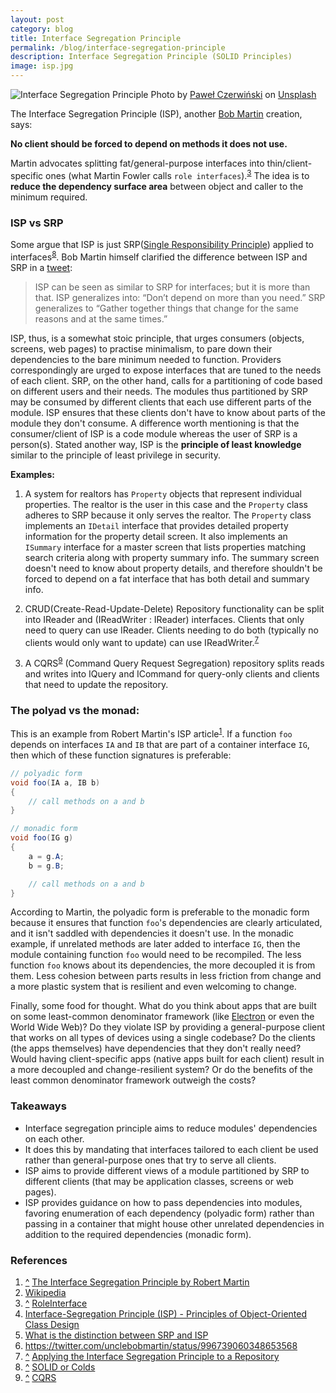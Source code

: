 ```yaml
---
layout: post
category: blog
title: Interface Segregation Principle
permalink: /blog/interface-segregation-principle
description: Interface Segregation Principle (SOLID Principles)
image: isp.jpg
---
```


![Interface Segregation Principle](../../../img/isp.jpg)
<span class="credit">Photo by <a href="https://unsplash.com/@pawel_czerwinski?utm_source=unsplash&utm_medium=referral&utm_content=creditCopyText">Paweł Czerwiński</a> on <a href="https://unsplash.com/s/photos/waste-management?utm_source=unsplash&utm_medium=referral&utm_content=creditCopyText">Unsplash</a></span>

The Interface Segregation Principle (ISP), another [Bob Martin](https://en.wikipedia.org/wiki/Robert_C._Martin) creation, says:

**No client should be forced to depend on methods it does not use.**

Martin advocates splitting fat/general-purpose interfaces into thin/client-specific ones (what Martin Fowler calls `role interfaces`).<sup>[3](https://martinfowler.com/bliki/RoleInterface.html)</sup> The idea is to **reduce the dependency surface area** between object and caller to the minimum required. 

### ISP vs SRP
Some argue that ISP is just SRP([Single Responsibility Principle](/blog/single-responsibility-principle)) applied to interfaces<sup id="cite8">[8](https://blog.ploeh.dk/2009/09/29/SOLIDorCOLDS/)</sup>. 
Bob Martin himself clarified the difference between ISP and SRP in a [tweet](https://twitter.com/unclebobmartin/status/996739060348653568):
> ISP can be seen as similar to SRP for interfaces; but it is more than that. ISP generalizes into: “Don’t depend on more than you need.” SRP generalizes to “Gather together things that change for the same reasons and at the same times.”

ISP, thus, is a somewhat stoic principle, that urges consumers (objects, screens, web pages) to practise minimalism, to pare down their dependencies to the bare minimum needed to function. Providers correspondingly are urged to expose interfaces that are tuned to the needs of each client. SRP, on the other hand, calls for a partitioning of code based on different users and their needs. The modules thus partitioned by SRP may be consumed by different clients that each use different parts of the module. ISP ensures that these clients don't have to know about parts of the module they don't consume. A difference worth mentioning is that the consumer/client of ISP is a code module whereas the user of SRP is a person(s). Stated another way, ISP is the **principle of least knowledge** similar to the principle of least privilege in security.
	
**Examples:**

1. A system for realtors has `Property` objects that represent individual properties. The realtor is the user in this case and the `Property` class adheres to SRP because it only serves the realtor. The `Property` class implements an `IDetail` interface that provides detailed property information for the property detail screen. It also implements an `ISummary` interface for a master screen that lists properties matching search criteria along with property summary info. The summary screen doesn't need to know about property details, and therefore shouldn't be forced to depend on a fat interface that has both detail and summary info. 

2. CRUD(Create-Read-Update-Delete) Repository functionality can be split into IReader and (IReadWriter : IReader) interfaces. Clients that only need to query can use IReader. Clients needing to do both (typically no clients would only want to update) can use IReadWriter.<sup id="cite7">[7](https://jeremybytes.blogspot.com/2013/09/applying-interface-segregation.html)</sup>

3. A CQRS<sup id="cite9">[9](https://martinfowler.com/bliki/CQRS.html)</sup> (Command Query Request Segregation) repository splits reads and writes into IQuery and ICommand for query-only clients and clients that need to update the repository. 

### The polyad vs the monad:

This is an example from Robert Martin's ISP article<sup>[1](https://drive.google.com/file/d/0BwhCYaYDn8EgOTViYjJhYzMtMzYxMC00MzFjLWJjMzYtOGJiMDc5N2JkYmJi/view)</sup>. 
If a function `foo` depends on interfaces `IA` and `IB` that are part of a container interface `IG`, then which of these function signatures is preferable:

```csharp
// polyadic form
void foo(IA a, IB b) 
{
    // call methods on a and b	
}

// monadic form
void foo(IG g) 
{
    a = g.A;
    b = g.B;

    // call methods on a and b
}
```

According to Martin, the polyadic form is preferable to the monadic form because it ensures that function `foo`'s dependencies are clearly articulated, and it isn't saddled with dependencies it doesn't use. In the monadic example, if unrelated methods are later added to interface `IG`, then the module containing function `foo` would need to be recompiled. The less function `foo` knows about its dependencies, the more decoupled it is from them. Less cohesion between parts results in less friction from change and a more plastic system that is resilient and even welcoming to change.

Finally, some food for thought. What do you think about apps that are built on some least-common denominator framework (like [Electron](https://www.electronjs.org/) or even the World Wide Web)? Do they violate ISP by providing a general-purpose client that works on all types of devices using a single codebase? Do the clients (the apps themselves) have dependencies that they don't really need? Would having client-specific apps (native apps built for each client) result in a more decoupled and change-resilient system? Or do the benefits of the least common denominator framework outweigh the costs?

### Takeaways
- Interface segregation principle aims to reduce modules' dependencies on each other.
- It does this by mandating that interfaces tailored to each client be used rather than general-purpose ones that try to serve all clients.
- ISP aims to provide different views of a module partitioned by SRP to different clients (that may be application classes, screens or web pages).
- ISP provides guidance on how to pass dependencies into modules, favoring enumeration of each dependency (polyadic form) rather than passing in a container that might house other unrelated dependencies in addition to the required dependencies (monadic form).  

### References

1. <a href="#cite1">^</a> [The Interface Segregation Principle by Robert Martin](https://drive.google.com/file/d/0BwhCYaYDn8EgOTViYjJhYzMtMzYxMC00MzFjLWJjMzYtOGJiMDc5N2JkYmJi/view)
2. [Wikipedia](https://en.wikipedia.org/wiki/Interface_segregation_principle)
3. <a href="#cite3">^</a> [RoleInterface](https://martinfowler.com/bliki/RoleInterface.html)
4. [Interface-Segregation Principle (ISP) - Principles of Object-Oriented Class Design](https://web.archive.org/web/20100820124217/http://codebetter.com/blogs/david.hayden/archive/2005/06/15/64635.aspx)
5. [What is the distinction between SRP and ISP](https://stackoverflow.com/questions/14388358/in-solid-what-is-the-distinction-between-srp-and-isp-single-responsibility-pr)
6. https://twitter.com/unclebobmartin/status/996739060348653568
7. <a href="#cite7">^</a> [Applying the Interface Segregation Principle to a Repository](https://jeremybytes.blogspot.com/2013/09/applying-interface-segregation.html)
8. <a href="#cite8">^</a> [SOLID or Colds](https://blog.ploeh.dk/2009/09/29/SOLIDorCOLDS/)
9. <a href="#cite9">^</a> [CQRS](https://martinfowler.com/bliki/CQRS.html)